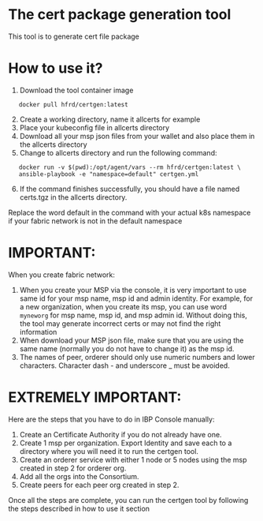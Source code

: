 # The cert package generation tool
This tool is to generate cert file package

# How to use it?

1. Download the tool container image

```
   docker pull hfrd/certgen:latest
```

2. Create a working directory, name it allcerts for example
3. Place your kubeconfig file in allcerts directory
4. Download all your msp json files from your wallet
and also place them in the allcerts directory
5. Change to allcerts directory and run the following command:
```
   docker run -v $(pwd):/opt/agent/vars --rm hfrd/certgen:latest \
   ansible-playbook -e "namespace=default" certgen.yml
```
6. If the command finishes successfully, you should have a file
named certs.tgz in the allcerts directory.

Replace the word default in the command with your actual k8s
namespace if your fabric network is not in the default namespace

# IMPORTANT:
When you create fabric network:
1. When you create your MSP via the console, it is very important to use
same id for your msp name, msp id and admin identity. For example, for
a new organization, when you create its msp, you can use word `myneworg`
for msp name, msp id, and msp admin id. Without doing this, the tool
may generate incorrect certs or may not find the right information
2. When download your MSP json file, make sure that you are using the
same name (normally you do not have to change it) as the msp id.
3. The names of peer, orderer should only use numeric numbers and lower
characters. Character dash - and underscore _ must be avoided.

# EXTREMELY IMPORTANT:
Here are the steps that you have to do in IBP Console manually:
1. Create an Certificate Authority if you do not already have one.
2. Create 1 msp per organization. Export Identity and save each to
a directory where you will need it to run the certgen tool.
3. Create an orderer service with either 1 node or 5 nodes using the
msp created in step 2 for orderer org.
4. Add all the orgs into the Consortium.
5. Create peers for each peer org created in step 2.

Once all the steps are complete, you can run the certgen tool by following
the steps described in how to use it section
